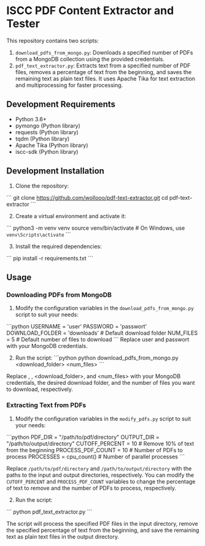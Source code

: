 # ISCC PDF Content Extractor and Tester

This repository contains two scripts:
1. `download_pdfs_from_mongo.py`: Downloads a specified number of PDFs from a MongoDB collection using the provided credentials.
2. `pdf_text_extractor.py`: Extracts text from a specified number of PDF files, removes a percentage of text from the beginning, and saves the remaining text as plain text files. It uses Apache Tika for text extraction and multiprocessing for faster processing.

## Development Requirements

- Python 3.6+
- pymongo (Python library)
- requests (Python library)
- tqdm (Python library)
- Apache Tika (Python library)
- iscc-sdk (Python library)

## Development Installation

1. Clone the repository:



\```
git clone https://github.com/wollooo/pdf-text-extractor.git
cd pdf-text-extractor
\```

2. Create a virtual environment and activate it:

\```
python3 -m venv venv
source venv/bin/activate  # On Windows, use `venv\Scripts\activate`
\```

3. Install the required dependencies:

\```
pip install -r requirements.txt
\```

## Usage

### Downloading PDFs from MongoDB

1. Modify the configuration variables in the `download_pdfs_from_mongo.py` script to suit your needs:

\```python
USERNAME = 'user'
PASSWORD = 'passwort'
DOWNLOAD_FOLDER = 'downloads'  # Default download folder
NUM_FILES = 5  # Default number of files to download
\```
Replace user and passwort with your MongoDB credentials.

2. Run the script:
\```python
python download_pdfs_from_mongo.py <username> <password> <download_folder> <num_files>
\```

Replace <username>, <password>, <download_folder>, and <num_files> with your MongoDB credentials, the desired download folder, and the number of files you want to download, respectively.

### Extracting Text from PDFs

1. Modify the configuration variables in the `modify_pdfs.py` script to suit your needs:

\```python
PDF_DIR = "/path/to/pdf/directory"
OUTPUT_DIR = "/path/to/output/directory"
CUTOFF_PERCENT = 10  # Remove 10% of text from the beginning
PROCESS_PDF_COUNT = 10  # Number of PDFs to process
PROCESSES = cpu_count()  # Number of parallel processes
\```

Replace `/path/to/pdf/directory` and `/path/to/output/directory` with the paths to the input and output directories, respectively. You can modify the `CUTOFF_PERCENT` and `PROCESS_PDF_COUNT` variables to change the percentage of text to remove and the number of PDFs to process, respectively.

2. Run the script:

\```
python pdf_text_extractor.py
\```

The script will process the specified PDF files in the input directory, remove the specified percentage of text from the beginning, and save the remaining text as plain text files in the output directory.
